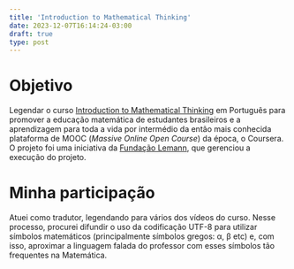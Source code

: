 ```yaml
---
title: 'Introduction to Mathematical Thinking'
date: 2023-12-07T16:14:24-03:00
draft: true
type: post
---
```


# Objetivo

Legendar o curso [Introduction to Mathematical Thinking](https://www.coursera.org/learn/mathematical-thinking) em Português para promover a educação matemática de estudantes brasileiros e a aprendizagem para toda a vida por intermédio da então mais conhecida plataforma de MOOC (_Massive Online Open Course_) da época, o Coursera. O projeto foi uma iniciativa da [Fundação Lemann](https://fundacaolemann.org.br/), que gerenciou a execução do projeto.

# Minha participação

Atuei como tradutor, legendando para vários dos vídeos do curso. Nesse processo, procurei difundir o uso da codificação UTF-8 para utilizar símbolos matemáticos (principalmente símbolos gregos: α, β etc) e, com isso, aproximar a linguagem falada do professor com esses símbolos tão frequentes na Matemática.
